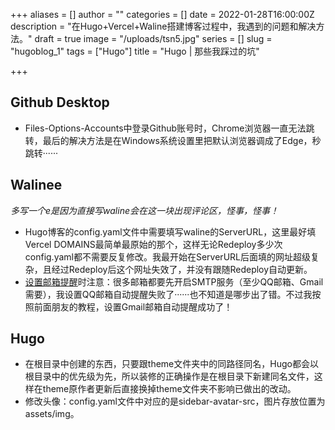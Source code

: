 +++
aliases = []
author = ""
categories = []
date = 2022-01-28T16:00:00Z
description = "在Hugo+Vercel+Waline搭建博客过程中，我遇到的问题和解决方法。"
draft = true
image = "/uploads/tsn5.jpg"
series = []
slug = "hugoblog_1"
tags = ["Hugo"]
title = "Hugo | 那些我踩过的坑"

+++
## Github Desktop

* Files-Options-Accounts中登录Github账号时，Chrome浏览器一直无法跳转，最后的解决方法是在Windows系统设置里把默认浏览器调成了Edge，秒跳转······

## Walinee

_多写一个e是因为直接写waline会在这一块出现评论区，怪事，怪事！_

* Hugo博客的config.yaml文件中需要填写waline的ServerURL，这里最好填Vercel DOMAINS最简单最原始的那个，这样无论Redeploy多少次config.yaml都不需要反复修改。我最开始在ServerURL后面填的网址超级复杂，且经过Redeploy后这个网址失效了，并没有跟随Redeploy自动更新。
* [设置邮箱提醒](https://gregueria.vercel.app/posts/decoration/)时注意：很多邮箱都要先开启SMTP服务（至少QQ邮箱、Gmail需要），我设置QQ邮箱自动提醒失败了······也不知道是哪步出了错。不过我按照前面朋友的教程，设置Gmail邮箱自动提醒成功了！

## Hugo

* 在根目录中创建的东西，只要跟theme文件夹中的同路径同名，Hugo都会以根目录中的优先级为先，所以装修的正确操作是在根目录下新建同名文件，这样在theme原作者更新后直接换掉theme文件夹不影响已做出的改动。
* 修改头像：config.yaml文件中对应的是sidebar-avatar-src，图片存放位置为assets/img。